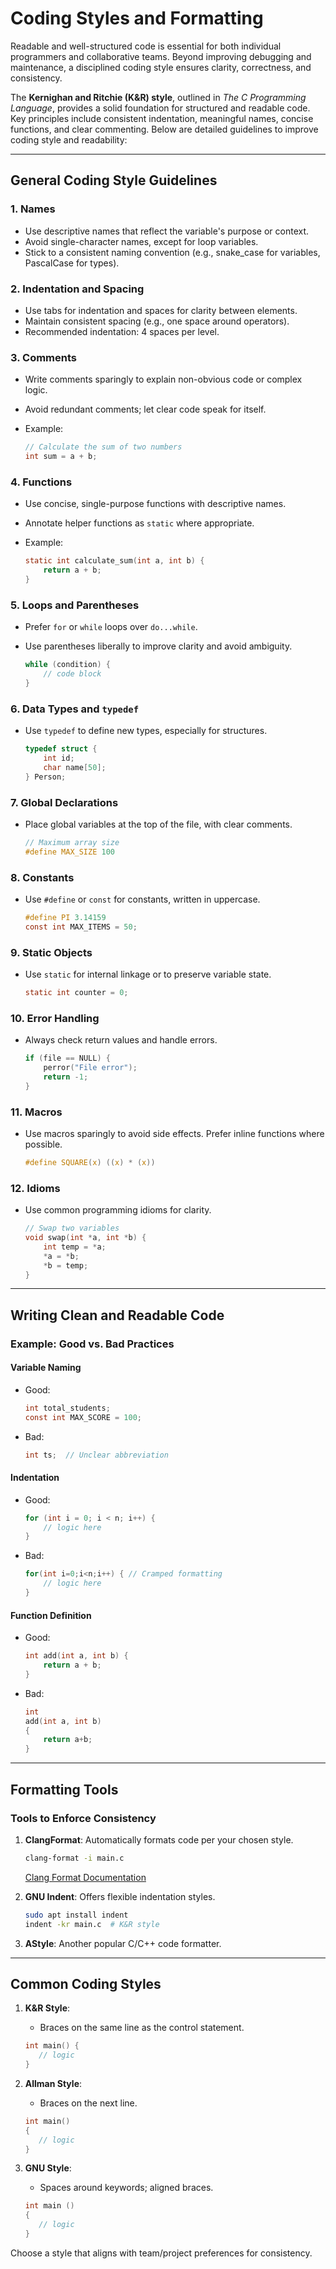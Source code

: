 # Coding Styles and Formatting

Readable and well-structured code is essential for both individual programmers and collaborative teams. Beyond improving debugging and maintenance, a disciplined coding style ensures clarity, correctness, and consistency.

The **Kernighan and Ritchie (K&R) style**, outlined in *The C Programming Language*, provides a solid foundation for structured and readable code. Key principles include consistent indentation, meaningful names, concise functions, and clear commenting. Below are detailed guidelines to improve coding style and readability:

---

## General Coding Style Guidelines

### 1. Names

- Use descriptive names that reflect the variable's purpose or context.
- Avoid single-character names, except for loop variables.
- Stick to a consistent naming convention (e.g., snake_case for variables, PascalCase for types).

### 2. Indentation and Spacing

- Use tabs for indentation and spaces for clarity between elements.
- Maintain consistent spacing (e.g., one space around operators).
- Recommended indentation: 4 spaces per level.

### 3. Comments

- Write comments sparingly to explain non-obvious code or complex logic.

- Avoid redundant comments; let clear code speak for itself.

- Example:
  
  ```c
  // Calculate the sum of two numbers
  int sum = a + b;
  ```

### 4. Functions

- Use concise, single-purpose functions with descriptive names.

- Annotate helper functions as `static` where appropriate.

- Example:
  
  ```c
  static int calculate_sum(int a, int b) {
      return a + b;
  }
  ```

### 5. Loops and Parentheses

- Prefer `for` or `while` loops over `do...while`.

- Use parentheses liberally to improve clarity and avoid ambiguity.
  
  ```c
  while (condition) {
      // code block
  }
  ```

### 6. Data Types and `typedef`

- Use `typedef` to define new types, especially for structures.
  
  ```c
  typedef struct {
      int id;
      char name[50];
  } Person;
  ```

### 7. Global Declarations

- Place global variables at the top of the file, with clear comments.
  
  ```c
  // Maximum array size
  #define MAX_SIZE 100
  ```

### 8. Constants

- Use `#define` or `const` for constants, written in uppercase.
  
  ```c
  #define PI 3.14159
  const int MAX_ITEMS = 50;
  ```

### 9. Static Objects

- Use `static` for internal linkage or to preserve variable state.
  
  ```c
  static int counter = 0;
  ```

### 10. Error Handling

- Always check return values and handle errors.
  
  ```c
  if (file == NULL) {
      perror("File error");
      return -1;
  }
  ```

### 11. Macros

- Use macros sparingly to avoid side effects. Prefer inline functions where possible.
  
  ```c
  #define SQUARE(x) ((x) * (x))
  ```

### 12. Idioms

- Use common programming idioms for clarity.
  
  ```c
  // Swap two variables
  void swap(int *a, int *b) {
      int temp = *a;
      *a = *b;
      *b = temp;
  }
  ```

---

## Writing Clean and Readable Code

### Example: Good vs. Bad Practices

#### **Variable Naming**

- Good:
  
  ```c
  int total_students;
  const int MAX_SCORE = 100;
  ```

- Bad:
  
  ```c
  int ts;  // Unclear abbreviation
  ```

#### **Indentation**

- Good:
  
  ```c
  for (int i = 0; i < n; i++) {
      // logic here
  }
  ```

- Bad:
  
  ```c
  for(int i=0;i<n;i++) { // Cramped formatting
      // logic here
  }
  ```

#### **Function Definition**

- Good:
  
  ```c
  int add(int a, int b) {
      return a + b;
  }
  ```

- Bad:
  
  ```c
  int 
  add(int a, int b) 
  {
      return a+b;
  }
  ```

---

## Formatting Tools

### Tools to Enforce Consistency

1. **ClangFormat**: Automatically formats code per your chosen style.
   
   ```bash
   clang-format -i main.c
   ```
   
   [Clang Format Documentation](https://clang.llvm.org/docs/ClangFormatStyleOptions.html)

2. **GNU Indent**: Offers flexible indentation styles.
   
   ```bash
   sudo apt install indent
   indent -kr main.c  # K&R style
   ```

3. **AStyle**: Another popular C/C++ code formatter.

---

## Common Coding Styles

1. **K&R Style**:
   
   - Braces on the same line as the control statement.
   
   ```c
   int main() {
      // logic
   }
   ```

2. **Allman Style**:
   
   - Braces on the next line.
   
   ```c
   int main()
   {
      // logic
   }
   ```

3. **GNU Style**:
   
   - Spaces around keywords; aligned braces.
   
   ```c
   int main () 
   {
      // logic
   }
   ```

Choose a style that aligns with team/project preferences for consistency.
